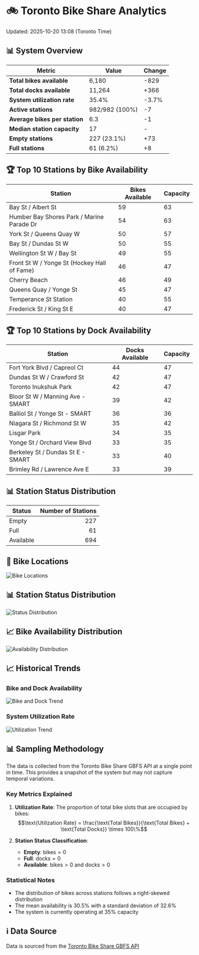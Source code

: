 # 🚲 Toronto Bike Share Analytics

Updated: 2025-10-20 13:08 (Toronto Time)

## 📊 System Overview
| Metric | Value | Change |
|--------|-------|--------|
| **Total bikes available** | 6,180 | -829 |
| **Total docks available** | 11,264 | +366 |
| **System utilization rate** | 35.4% | -3.7% |
| **Active stations** | 982/982 (100%) | -7 |
| **Average bikes per station** | 6.3 | -1 |
| **Median station capacity** | 17 | - |
| **Empty stations** | 227 (23.1%) | +73 |
| **Full stations** | 61 (6.2%) | +8 |

## 🏆 Top 10 Stations by Bike Availability
| Station | Bikes Available | Capacity |
|---------|-----------------|----------|
| Bay St / Albert St | 59 | 63 |
| Humber Bay Shores Park / Marine Parade Dr | 54 | 63 |
| York St / Queens Quay W | 50 | 57 |
| Bay St / Dundas St W | 50 | 55 |
| Wellington St W / Bay St | 49 | 55 |
| Front St W / Yonge St (Hockey Hall of Fame) | 46 | 47 |
| Cherry Beach | 46 | 49 |
| Queens Quay / Yonge St | 45 | 47 |
| Temperance St Station | 40 | 55 |
| Frederick St / King St E | 40 | 47 |

## 🏆 Top 10 Stations by Dock Availability
| Station | Docks Available | Capacity |
|---------|-----------------|----------|
| Fort York  Blvd / Capreol Ct | 44 | 47 |
| Dundas St W / Crawford St | 42 | 47 |
| Toronto Inukshuk Park | 42 | 47 |
| Bloor St W / Manning Ave - SMART | 39 | 42 |
| Balliol St / Yonge St - SMART | 36 | 36 |
| Niagara St / Richmond St W | 35 | 42 |
| Lisgar Park | 34 | 35 |
| Yonge St / Orchard View Blvd | 33 | 35 |
| Berkeley St / Dundas St E - SMART | 33 | 40 |
| Brimley Rd / Lawrence Ave E  | 33 | 39 |

## 📊 Station Status Distribution
| Status     | Number of Stations |
|------------|-------------------:|
| Empty      | 227 |
| Full       | 61 |
| Available  | 694 |

## 📍 Bike Locations
![Bike Locations](docs/plots/location_plot.png)

## 📊 Station Status Distribution
![Status Distribution](docs/plots/status_distribution.png)

## 📈 Bike Availability Distribution
![Availability Distribution](docs/plots/availability_dist.png)

## 📈 Historical Trends
### Bike and Dock Availability
![Bike and Dock Trend](docs/plots/time_series/bike_dock_trend.png)

### System Utilization Rate
![Utilization Trend](docs/plots/time_series/utilization_trend.png)

## 📊 Sampling Methodology
The data is collected from the Toronto Bike Share GBFS API at a single point in time. This provides a snapshot of the system but may not capture temporal variations.

### Key Metrics Explained
1. **Utilization Rate**: The proportion of total bike slots that are occupied by bikes:
   $$\text{Utilization Rate} = \frac{\text{Total Bikes}}{\text{Total Bikes} + \text{Total Docks}} \times 100\%$$

2. **Station Status Classification**:
   - **Empty**: $\text{bikes} = 0$
   - **Full**: $\text{docks} = 0$
   - **Available**: $\text{bikes} > 0$ and $\text{docks} > 0$

### Statistical Notes
- The distribution of bikes across stations follows a right-skewed distribution
- The mean availability is 30.5% with a standard deviation of 32.6%
- The system is currently operating at 35% capacity

## ℹ️ Data Source
Data is sourced from the [Toronto Bike Share GBFS API](https://tor.publicbikesystem.net/ube/gbfs/v1/en/station_status)

